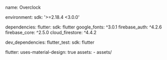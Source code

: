 name: Overclock

environment:
  sdk: '>=2.18.4 <3.0.0'

dependencies:
  flutter:
    sdk: flutter
  google_fonts: ^3.0.1
  firebase_auth: ^4.2.6
  firebase_core: ^2.5.0
  cloud_firestore: ^4.4.2

dev_dependencies:
  flutter_test:
    sdk: flutter

flutter:
  uses-material-design: true
  assets:
    - assets/